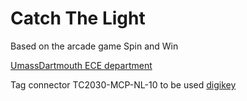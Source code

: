 # Catch The Light
Based on the arcade game Spin and Win

[UmassDartmouth ECE department](https://www.umassd.edu/engineering/ece/)

Tag connector TC2030-MCP-NL-10 to be used [digikey](https://www.digikey.com/product-detail/en/tag-connect-llc/TC2030-MCP-NL-10/TC2030-MCP-NL-10-ND/2605365)
